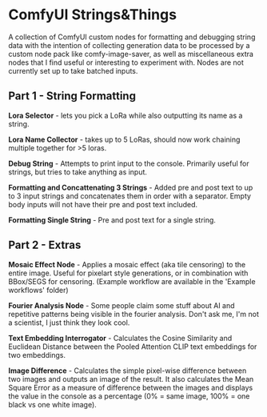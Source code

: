 # ComfyUI Strings&Things

A collection of ComfyUI custom nodes for formatting and debugging string data with the intention of collecting generation data to be processed by a custom node pack like comfy-image-saver, as well as miscellaneous extra nodes that I find useful or interesting to experiment with. Nodes are not currently set up to take batched inputs.

## Part 1 - String Formatting
**Lora Selector** - lets you pick a LoRa while also outputting its name as a string.

**Lora Name Collector** - takes up to 5 LoRas, should now work chaining multiple together for >5 loras.

**Debug String** - Attempts to print input to the console. Primarily useful for strings, but tries to take anything as input.

**Formatting and Concattenating 3 Strings** - Added pre and post text to up to 3 input strings and concatenates them in order with a separator. Empty body inputs will not have their pre and post text included. 

**Formatting Single String** - Pre and post text for a single string.

## Part 2 - Extras
**Mosaic Effect Node** - Applies a mosaic effect (aka tile censoring) to the entire image. Useful for pixelart style generations, or in combination with BBox/SEGS for censoring. (Example workflow are available in the 'Example workflows' folder)

**Fourier Analysis Node** - Some people claim some stuff about AI and repetitive patterns being visible in the fourier analysis. Don't ask me, I'm not a scientist, I just think they look cool. 

**Text Embedding Interrogator** - Calculates the Cosine Similarity and Euclidean Distance between the Pooled Attention CLIP text embeddings for two embeddings.

**Image Difference** - Calculates the simple pixel-wise difference between two images and outputs an image of the result. It also calculates the Mean Square Error as a measure of difference between the images and displays the value in the console as a percentage (0% = same image, 100% = one black vs one white image).
